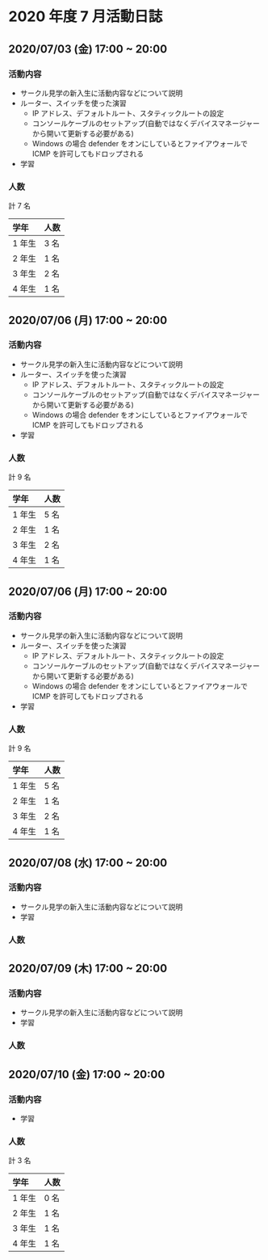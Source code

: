 # 2020 年度 7 月活動日誌

## 2020/07/03 (金) 17:00 ~ 20:00

### 活動内容

- サークル見学の新入生に活動内容などについて説明
- ルーター、スイッチを使った演習
  - IP アドレス、デフォルトルート、スタティックルートの設定
  - コンソールケーブルのセットアップ(自動ではなくデバイスマネージャーから開いて更新する必要がある)
  - Windows の場合 defender をオンにしているとファイアウォールで ICMP を許可してもドロップされる
- 学習

### 人数

計 7 名

| 学年   | 人数 |
| :----- | :--- |
| 1 年生 | 3 名 |
| 2 年生 | 1 名 |
| 3 年生 | 2 名 |
| 4 年生 | 1 名 |

## 2020/07/06 (月) 17:00 ~ 20:00

### 活動内容

- サークル見学の新入生に活動内容などについて説明
- ルーター、スイッチを使った演習
  - IP アドレス、デフォルトルート、スタティックルートの設定
  - コンソールケーブルのセットアップ(自動ではなくデバイスマネージャーから開いて更新する必要がある)
  - Windows の場合 defender をオンにしているとファイアウォールで ICMP を許可してもドロップされる
- 学習

### 人数

計 9 名

| 学年   | 人数 |
| :----- | :--- |
| 1 年生 | 5 名 |
| 2 年生 | 1 名 |
| 3 年生 | 2 名 |
| 4 年生 | 1 名 |

## 2020/07/06 (月) 17:00 ~ 20:00

### 活動内容

- サークル見学の新入生に活動内容などについて説明
- ルーター、スイッチを使った演習
  - IP アドレス、デフォルトルート、スタティックルートの設定
  - コンソールケーブルのセットアップ(自動ではなくデバイスマネージャーから開いて更新する必要がある)
  - Windows の場合 defender をオンにしているとファイアウォールで ICMP を許可してもドロップされる
- 学習

### 人数

計 9 名

| 学年   | 人数 |
| :----- | :--- |
| 1 年生 | 5 名 |
| 2 年生 | 1 名 |
| 3 年生 | 2 名 |
| 4 年生 | 1 名 |

## 2020/07/08 (水) 17:00 ~ 20:00

### 活動内容

- サークル見学の新入生に活動内容などについて説明
- 学習

### 人数

## 2020/07/09 (木) 17:00 ~ 20:00

### 活動内容

- サークル見学の新入生に活動内容などについて説明
- 学習

### 人数

## 2020/07/10 (金) 17:00 ~ 20:00

### 活動内容

- 学習

### 人数

計 3 名

| 学年   | 人数 |
| :----- | :--- |
| 1 年生 | 0 名 |
| 2 年生 | 1 名 |
| 3 年生 | 1 名 |
| 4 年生 | 1 名 |
